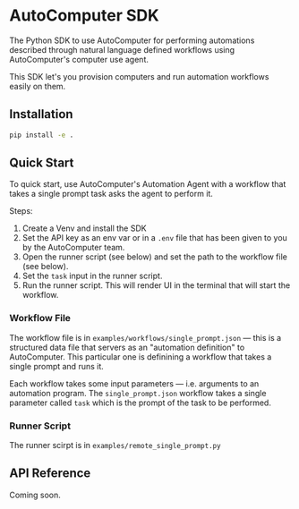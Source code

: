 # AutoComputer SDK

The Python SDK to use AutoComputer for performing automations described through natural language defined workflows using AutoComputer's computer use agent. 

This SDK let's you provision computers and run automation workflows easily on them.

## Installation

```bash
pip install -e .
```

## Quick Start

To quick start, use AutoComputer's Automation Agent with a workflow that takes a single prompt task asks the agent to perform it. 


Steps: 

1. Create a Venv and install the SDK
2. Set the API key as an env var or in a `.env` file that has been given to you by the AutoComputer team. 
3. Open the runner script (see below) and set the path to the workflow file (see below).
4. Set the `task` input in the runner script. 
4. Run the runner script. This will render UI in the terminal that will start the workflow. 


### Workflow File
The workflow file is in `examples/workflows/single_prompt.json` — this is a structured data file that servers as an "automation definition" to AutoComputer. This particular one is definining a workflow that takes a single prompt and runs it. 

Each workflow takes some input parameters — i.e. arguments to an automation program. The `single_prompt.json` workflow takes a single parameter called `task` which is the prompt of the task to be performed.

### Runner Script
The runner scirpt is in `examples/remote_single_prompt.py`


## API Reference

Coming soon.